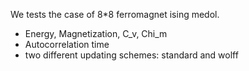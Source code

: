 We tests the case of 8*8 ferromagnet ising medol. 
- Energy, Magnetization, C_v, Chi_m
- Autocorrelation time
- two different updating schemes: standard and wolff
